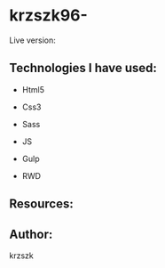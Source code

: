 # krzszk96-


Live version:

## Technologies I have used:



* Html5

* Css3

* Sass

* JS

* Gulp

* RWD



## Resources:

## Author:

krzszk
